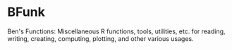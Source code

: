 # BFunk
Ben's Functions: Miscellaneous R functions, tools, utilities, etc. for reading, writing, creating, computing, plotting, and other various usages.
